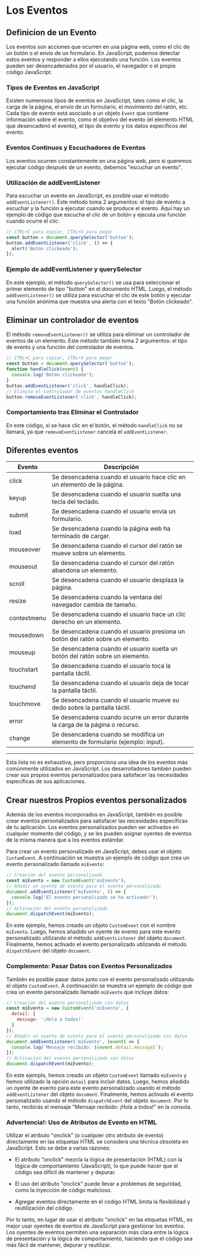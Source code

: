 # Los Eventos

## Definicion de un Evento

Los eventos son acciones que ocurren en una página web, como el clic de un botón o el envío de un formulario. En JavaScript, podemos detectar estos eventos y responder a ellos ejecutando una función. Los eventos pueden ser desencadenados por el usuario, el navegador o el propio código JavaScript.

### Tipos de Eventos en JavaScript

Existen numerosos tipos de eventos en JavaScript, tales como el clic, la carga de la página, el envío de un formulario, el movimiento del ratón, etc. Cada tipo de evento está asociado a un objeto `Event` que contiene información sobre el evento, como el objetivo del evento (el elemento HTML que desencadenó el evento), el tipo de evento y los datos específicos del evento.

### Eventos Continuos y Escuchadores de Eventos

Los eventos ocurren constantemente en una página web, pero si queremos ejecutar código después de un evento, debemos "escuchar un evento".

### Utilización de addEventListener

Para escuchar un evento en JavaScript, es posible usar el método `addEventListener()`. Este método toma 2 argumentos: el tipo de evento a escuchar y la función a ejecutar cuando se produce el evento. Aquí hay un ejemplo de código que escucha el clic de un botón y ejecuta una función cuando ocurre el clic:

```javascript
// CTRL+C para copiar, CTRL+V para pegar
const button = document.querySelector('button');
button.addEventListener('click', () => {
  alert('Botón clickeado');
});
```

### Ejemplo de addEventListener y querySelector

En este ejemplo, el método `querySelector()` se usa para seleccionar el primer elemento de tipo "button" en el documento HTML. Luego, el método `addEventListener()` se utiliza para escuchar el clic de este botón y ejecutar una función anónima que muestra una alerta con el texto "Botón clickeado".

## Eliminar un controlador de eventos

El método `removeEventListener()` se utiliza para eliminar un controlador de eventos de un elemento. Este método también toma 2 argumentos: el tipo de evento y una función del controlador de eventos.

```javascript
// CTRL+C para copiar, CTRL+V para pegar
const button = document.querySelector('button');
function handleClick(event) {
  console.log('Botón clickeado');
}
button.addEventListener('click', handleClick);
// Elimina el controlador de eventos handleClick
button.removeEventListener('click', handleClick);
```

### Comportamiento tras Eliminar el Controlador

En este código, si se hace clic en el botón, el método `handleClick` no se llamará, ya que `removeEventListener` cancela el `addEventListener`.

## Diferentes eventos

| Evento   | Descripción                                                           |
|-------------------|--------------------------------------------------------------------------------|
| click             | Se desencadena cuando el usuario hace clic en un elemento de la página.        |
| keyup             | Se desencadena cuando el usuario suelta una tecla del teclado.                 |
| submit            | Se desencadena cuando el usuario envía un formulario.                          |
| load              | Se desencadena cuando la página web ha terminado de cargar.                    |
| mouseover         | Se desencadena cuando el cursor del ratón se mueve sobre un elemento.          |
| mouseout          | Se desencadena cuando el cursor del ratón abandona un elemento.                |
| scroll            | Se desencadena cuando el usuario desplaza la página.                           |
| resize            | Se desencadena cuando la ventana del navegador cambia de tamaño.               |
| contextmenu       | Se desencadena cuando el usuario hace un clic derecho en un elemento.          |
| mousedown         | Se desencadena cuando el usuario presiona un botón del ratón sobre un elemento. |
| mouseup           | Se desencadena cuando el usuario suelta un botón del ratón sobre un elemento.   |
| touchstart        | Se desencadena cuando el usuario toca la pantalla táctil.                      |
| touchend          | Se desencadena cuando el usuario deja de tocar la pantalla táctil.             |
| touchmove         | Se desencadena cuando el usuario mueve su dedo sobre la pantalla táctil.       |
| error             | Se desencadena cuando ocurre un error durante la carga de la página o recurso.  |
| change            | Se desencadena cuando se modifica un elemento de formulario (ejemplo: input).   |

---

Esta lista no es exhaustiva, pero proporciona una idea de los eventos más comúnmente utilizados en JavaScript. Los desarrolladores también pueden crear sus propios eventos personalizados para satisfacer las necesidades específicas de sus aplicaciones.

## Crear nuestros Propios eventos personalizados

Además de los eventos incorporados en JavaScript, también es posible crear eventos personalizados para satisfacer las necesidades específicas de tu aplicación. Los eventos personalizados pueden ser activados en cualquier momento del código, y se les pueden asignar oyentes de eventos de la misma manera que a los eventos estándar.

Para crear un evento personalizado en JavaScript, debes usar el objeto `CustomEvent`. A continuación se muestra un ejemplo de código que crea un evento personalizado llamado `miEvento`:

```javascript
// Creación del evento personalizado
const miEvento = new CustomEvent('miEvento');
// Añadir un oyente de evento para el evento personalizado
document.addEventListener('miEvento', () => {
  console.log('El evento personalizado se ha activado!');
});
// Activación del evento personalizado
document.dispatchEvent(miEvento);
```

En este ejemplo, hemos creado un objeto `CustomEvent` con el nombre `miEvento`. Luego, hemos añadido un oyente de evento para este evento personalizado utilizando el método `addEventListener` del objeto `document`. Finalmente, hemos activado el evento personalizado utilizando el método `dispatchEvent` del objeto `document`.

### Complemento: Pasar Datos con Eventos Personalizados

También es posible pasar datos junto con el evento personalizado utilizando el objeto `CustomEvent`. A continuación se muestra un ejemplo de código que crea un evento personalizado llamado `miEvento` que incluye datos:

```javascript
// Creación del evento personalizado con datos
const miEvento = new CustomEvent('miEvento', {
  detail: {
    message: '¡Hola a todos!'
  }
});
// Añadir un oyente de evento para el evento personalizado con datos
document.addEventListener('miEvento', (event) => {
  console.log(`Mensaje recibido: ${event.detail.message}`);
});
// Activación del evento personalizado con datos
document.dispatchEvent(miEvento);
```

En este ejemplo, hemos creado un objeto `CustomEvent` llamado `miEvento` y hemos utilizado la opción `detail` para incluir datos. Luego, hemos añadido un oyente de evento para este evento personalizado usando el método `addEventListener` del objeto `document`. Finalmente, hemos activado el evento personalizado usando el método `dispatchEvent` del objeto `document`. Por lo tanto, recibirás el mensaje "Mensaje recibido: ¡Hola a todos!" en la consola.

### Advertencia!: Uso de Atributos de Evento en HTML

Utilizar el atributo "onclick" (o cualquier otro atributo de evento) directamente en las etiquetas HTML se considera una técnica obsoleta en JavaScript. Esto se debe a varias razones:

- El atributo "onclick" mezcla la lógica de presentación (HTML) con la lógica de comportamiento (JavaScript), lo que puede hacer que el código sea difícil de mantener y depurar.
  
- El uso del atributo "onclick" puede llevar a problemas de seguridad, como la inyección de código malicioso.
  
- Agregar eventos directamente en el código HTML limita la flexibilidad y reutilización del código.

Por lo tanto, en lugar de usar el atributo "onclick" en las etiquetas HTML, es mejor usar oyentes de eventos de JavaScript para gestionar los eventos. Los oyentes de eventos permiten una separación más clara entre la lógica de presentación y la lógica de comportamiento, haciendo que el código sea más fácil de mantener, depurar y reutilizar.